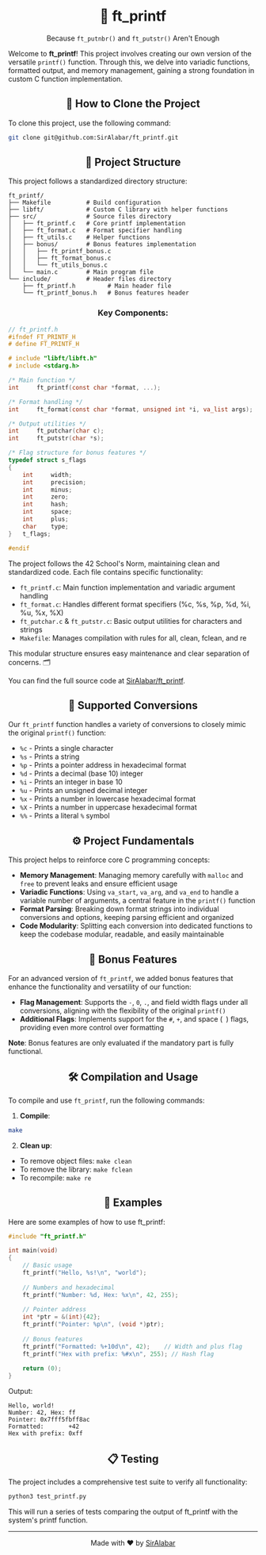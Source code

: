 <div align="center">

# 📜 ft_printf

Because `ft_putnbr()` and `ft_putstr()` Aren't Enough

</div>

Welcome to **ft_printf**! This project involves creating our own version of the versatile `printf()` function. Through this, we delve into variadic functions, formatted output, and memory management, gaining a strong foundation in custom C function implementation.

<div align="center">

## 🚀 How to Clone the Project

</div>

To clone this project, use the following command:

```bash
git clone git@github.com:SirAlabar/ft_printf.git
```

<div align="center">

## 📂 Project Structure

</div>

This project follows a standardized directory structure:
```
ft_printf/
├── Makefile          # Build configuration
├── libft/            # Custom C library with helper functions
├── src/              # Source files directory
│   ├── ft_printf.c   # Core printf implementation
│   ├── ft_format.c   # Format specifier handling
│   ├── ft_utils.c    # Helper functions
│   ├── bonus/        # Bonus features implementation
│   │   ├── ft_printf_bonus.c
│   │   ├── ft_format_bonus.c
│   │   └── ft_utils_bonus.c
│   └── main.c        # Main program file
└── include/          # Header files directory
    ├── ft_printf.h         # Main header file
    └── ft_printf_bonus.h   # Bonus features header
```

<div align="center">

### Key Components:

</div>

```c
// ft_printf.h
#ifndef FT_PRINTF_H
# define FT_PRINTF_H

# include "libft/libft.h"
# include <stdarg.h>

/* Main function */
int     ft_printf(const char *format, ...);

/* Format handling */
int     ft_format(const char *format, unsigned int *i, va_list args);

/* Output utilities */
int     ft_putchar(char c);
int     ft_putstr(char *s);

/* Flag structure for bonus features */
typedef struct s_flags
{
    int     width;
    int     precision;
    int     minus;
    int     zero;
    int     hash;
    int     space;
    int     plus;
    char    type;
}   t_flags;

#endif
```

The project follows the 42 School's Norm, maintaining clean and standardized code. Each file contains specific functionality:

* `ft_printf.c`: Main function implementation and variadic argument handling
* `ft_format.c`: Handles different format specifiers (%c, %s, %p, %d, %i, %u, %x, %X)
* `ft_putchar.c` & `ft_putstr.c`: Basic output utilities for characters and strings
* `Makefile`: Manages compilation with rules for all, clean, fclean, and re

This modular structure ensures easy maintenance and clear separation of concerns. 🗂️

You can find the full source code at [SirAlabar/ft_printf](https://github.com/SirAlabar/ft_printf).

<div align="center">

## 🔹 Supported Conversions

</div>

Our `ft_printf` function handles a variety of conversions to closely mimic the original `printf()` function:

* `%c` - Prints a single character
* `%s` - Prints a string
* `%p` - Prints a pointer address in hexadecimal format
* `%d` - Prints a decimal (base 10) integer
* `%i` - Prints an integer in base 10
* `%u` - Prints an unsigned decimal integer
* `%x` - Prints a number in lowercase hexadecimal format
* `%X` - Prints a number in uppercase hexadecimal format
* `%%` - Prints a literal `%` symbol

<div align="center">

## ⚙️ Project Fundamentals

</div>

This project helps to reinforce core C programming concepts:

* **Memory Management**: Managing memory carefully with `malloc` and `free` to prevent leaks and ensure efficient usage
* **Variadic Functions**: Using `va_start`, `va_arg`, and `va_end` to handle a variable number of arguments, a central feature in the `printf()` function
* **Format Parsing**: Breaking down format strings into individual conversions and options, keeping parsing efficient and organized
* **Code Modularity**: Splitting each conversion into dedicated functions to keep the codebase modular, readable, and easily maintainable

<div align="center">

## 🌟 Bonus Features

</div>

For an advanced version of `ft_printf`, we added bonus features that enhance the functionality and versatility of our function:

* **Flag Management**: Supports the `-`, `0`, `.`, and field width flags under all conversions, aligning with the flexibility of the original `printf()`
* **Additional Flags**: Implements support for the `#`, `+`, and space (` `) flags, providing even more control over formatting

**Note**: Bonus features are only evaluated if the mandatory part is fully functional.

<div align="center">

## 🛠️ Compilation and Usage

</div>

To compile and use `ft_printf`, run the following commands:

1. **Compile**:
```bash
make
```

2. **Clean up**:
* To remove object files: `make clean`
* To remove the library: `make fclean`
* To recompile: `make re`

<div align="center">

## 📝 Examples

</div>

Here are some examples of how to use ft_printf:

```c
#include "ft_printf.h"

int main(void)
{
    // Basic usage
    ft_printf("Hello, %s!\n", "world");
    
    // Numbers and hexadecimal
    ft_printf("Number: %d, Hex: %x\n", 42, 255);
    
    // Pointer address
    int *ptr = &(int){42};
    ft_printf("Pointer: %p\n", (void *)ptr);
    
    // Bonus features
    ft_printf("Formatted: %+10d\n", 42);    // Width and plus flag
    ft_printf("Hex with prefix: %#x\n", 255); // Hash flag
    
    return (0);
}
```

Output:
```
Hello, world!
Number: 42, Hex: ff
Pointer: 0x7fff5fbff8ac
Formatted:       +42
Hex with prefix: 0xff
```

<div align="center">

## 📋 Testing

</div>

The project includes a comprehensive test suite to verify all functionality:

```bash
python3 test_printf.py
```

This will run a series of tests comparing the output of ft_printf with the system's printf function.

<div align="center">

---
Made with ❤️ by [SirAlabar](https://github.com/SirAlabar)

</div>
